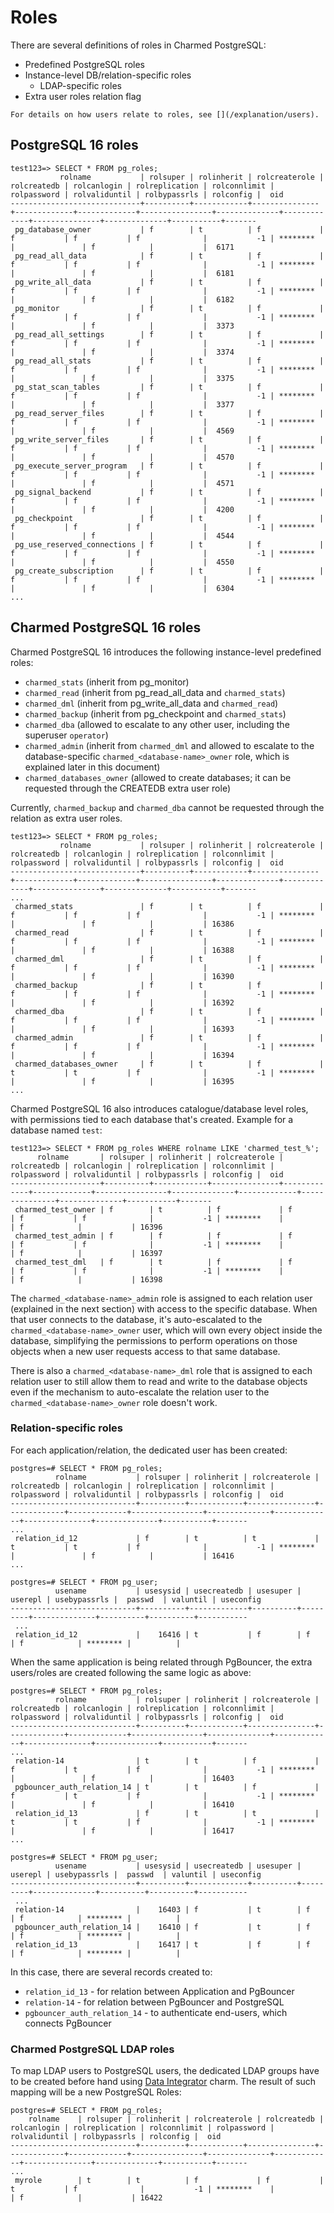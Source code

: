 # Roles

There are several definitions of roles in Charmed PostgreSQL:
* Predefined PostgreSQL roles
* Instance-level DB/relation-specific roles
  *  LDAP-specific roles 
* Extra user roles relation flag

```{seealso}
For details on how users relate to roles, see [](/explanation/users).
```

## PostgreSQL 16 roles

```text
test123=> SELECT * FROM pg_roles;
           rolname           | rolsuper | rolinherit | rolcreaterole | rolcreatedb | rolcanlogin | rolreplication | rolconnlimit | rolpassword | rolvaliduntil | rolbypassrls | rolconfig |  oid
-----------------------------+----------+------------+---------------+-------------+-------------+----------------+--------------+-------------+---------------+--------------+-----------+-------
 pg_database_owner           | f        | t          | f             | f           | f           | f              |           -1 | ********    |               | f            |           |  6171
 pg_read_all_data            | f        | t          | f             | f           | f           | f              |           -1 | ********    |               | f            |           |  6181
 pg_write_all_data           | f        | t          | f             | f           | f           | f              |           -1 | ********    |               | f            |           |  6182
 pg_monitor                  | f        | t          | f             | f           | f           | f              |           -1 | ********    |               | f            |           |  3373
 pg_read_all_settings        | f        | t          | f             | f           | f           | f              |           -1 | ********    |               | f            |           |  3374
 pg_read_all_stats           | f        | t          | f             | f           | f           | f              |           -1 | ********    |               | f            |           |  3375
 pg_stat_scan_tables         | f        | t          | f             | f           | f           | f              |           -1 | ********    |               | f            |           |  3377
 pg_read_server_files        | f        | t          | f             | f           | f           | f              |           -1 | ********    |               | f            |           |  4569
 pg_write_server_files       | f        | t          | f             | f           | f           | f              |           -1 | ********    |               | f            |           |  4570
 pg_execute_server_program   | f        | t          | f             | f           | f           | f              |           -1 | ********    |               | f            |           |  4571
 pg_signal_backend           | f        | t          | f             | f           | f           | f              |           -1 | ********    |               | f            |           |  4200
 pg_checkpoint               | f        | t          | f             | f           | f           | f              |           -1 | ********    |               | f            |           |  4544
 pg_use_reserved_connections | f        | t          | f             | f           | f           | f              |           -1 | ********    |               | f            |           |  4550
 pg_create_subscription      | f        | t          | f             | f           | f           | f              |           -1 | ********    |               | f            |           |  6304
...
```

## Charmed PostgreSQL 16 roles

Charmed PostgreSQL 16 introduces the following instance-level predefined roles:

* `charmed_stats` (inherit from pg_monitor)
* `charmed_read` (inherit from pg_read_all_data and `charmed_stats`)
* `charmed_dml` (inherit from pg_write_all_data and `charmed_read`)
* `charmed_backup` (inherit from pg_checkpoint and `charmed_stats`)
* `charmed_dba` (allowed to escalate to any other user, including the superuser `operator`)
* `charmed_admin` (inherit from `charmed_dml` and allowed to escalate to the database-specific `charmed_<database-name>_owner` role, which is explained later in this document)
* `charmed_databases_owner` (allowed to create databases; it can be requested through the CREATEDB extra user role)

Currently, `charmed_backup` and `charmed_dba` cannot be requested through the relation as extra user roles.

```text
test123=> SELECT * FROM pg_roles;
           rolname           | rolsuper | rolinherit | rolcreaterole | rolcreatedb | rolcanlogin | rolreplication | rolconnlimit | rolpassword | rolvaliduntil | rolbypassrls | rolconfig |  oid
-----------------------------+----------+------------+---------------+-------------+-------------+----------------+--------------+-------------+---------------+--------------+-----------+-------
...
 charmed_stats               | f        | t          | f             | f           | f           | f              |           -1 | ********    |               | f            |           | 16386
 charmed_read                | f        | t          | f             | f           | f           | f              |           -1 | ********    |               | f            |           | 16388
 charmed_dml                 | f        | t          | f             | f           | f           | f              |           -1 | ********    |               | f            |           | 16390
 charmed_backup              | f        | t          | f             | f           | f           | f              |           -1 | ********    |               | f            |           | 16392
 charmed_dba                 | f        | t          | f             | f           | f           | f              |           -1 | ********    |               | f            |           | 16393
 charmed_admin               | f        | t          | f             | f           | f           | f              |           -1 | ********    |               | f            |           | 16394
 charmed_databases_owner     | f        | t          | f             | t           | t           | f              |           -1 | ********    |               | f            |           | 16395
...
```

Charmed PostgreSQL 16 also introduces catalogue/database level roles, with permissions tied to each database that's created. Example for a database named `test`:

```text
test123=> SELECT * FROM pg_roles WHERE rolname LIKE 'charmed_test_%';
      rolname       | rolsuper | rolinherit | rolcreaterole | rolcreatedb | rolcanlogin | rolreplication | rolconnlimit | rolpassword | rolvaliduntil | rolbypassrls | rolconfig |  oid
--------------------+----------+------------+---------------+-------------+-------------+----------------+--------------+-------------+---------------+--------------+-----------+-------
 charmed_test_owner | f        | t          | f             | f           | f           | f              |           -1 | ********    |               | f            |           | 16396
 charmed_test_admin | f        | f          | f             | f           | f           | f              |           -1 | ********    |               | f            |           | 16397
 charmed_test_dml   | f        | t          | f             | f           | f           | f              |           -1 | ********    |               | f            |           | 16398
```

The `charmed_<database-name>_admin` role is assigned to each relation user (explained in the next section) with access to the specific database. When that user connects to the database, it's auto-escalated to the `charmed_<database-name>_owner` user, which will own every object inside the database, simplifying the permissions to perform operations on those objects when a new user requests access to that same database.

There is also a `charmed_<database-name>_dml` role that is assigned to each relation user to still allow them to read and write to the database objects even if the mechanism to auto-escalate the relation user to the `charmed_<database-name>_owner` role doesn't work.

### Relation-specific roles

For each application/relation, the dedicated user has been created:

```text
postgres=# SELECT * FROM pg_roles;
          rolname           | rolsuper | rolinherit | rolcreaterole | rolcreatedb | rolcanlogin | rolreplication | rolconnlimit | rolpassword | rolvaliduntil | rolbypassrls | rolconfig |  oid
----------------------------+----------+------------+---------------+-------------+-------------+----------------+--------------+-------------+---------------+--------------+-----------+-------
...
 relation_id_12             | f        | t          | t             | t           | t           | f              |           -1 | ********    |               | f            |           | 16416
...

postgres=# SELECT * FROM pg_user;
          usename           | usesysid | usecreatedb | usesuper | userepl | usebypassrls |  passwd  | valuntil | useconfig
----------------------------+----------+-------------+----------+---------+--------------+----------+----------+-----------
 ...
 relation_id_12             |    16416 | t           | f        | f       | f            | ******** |          |
```

When the same application is being related through PgBouncer, the extra users/roles are created following the same logic as above:

```text
postgres=# SELECT * FROM pg_roles;
          rolname           | rolsuper | rolinherit | rolcreaterole | rolcreatedb | rolcanlogin | rolreplication | rolconnlimit | rolpassword | rolvaliduntil | rolbypassrls | rolconfig |  oid
----------------------------+----------+------------+---------------+-------------+-------------+----------------+--------------+-------------+---------------+--------------+-----------+-------
...
 relation-14                | t        | t          | f             | f           | t           | f              |           -1 | ********    |               | f            |           | 16403
 pgbouncer_auth_relation_14 | t        | t          | f             | f           | t           | f              |           -1 | ********    |               | f            |           | 16410
 relation_id_13             | f        | t          | t             | t           | t           | f              |           -1 | ********    |               | f            |           | 16417
...

postgres=# SELECT * FROM pg_user;
          usename           | usesysid | usecreatedb | usesuper | userepl | usebypassrls |  passwd  | valuntil | useconfig
----------------------------+----------+-------------+----------+---------+--------------+----------+----------+-----------
 ...
 relation-14                |    16403 | f           | t        | f       | f            | ******** |          |
 pgbouncer_auth_relation_14 |    16410 | f           | t        | f       | f            | ******** |          |
 relation_id_13             |    16417 | t           | f        | f       | f            | ******** |          |
```

In this case, there are  several records created to:
 * `relation_id_13` - for relation between Application and PgBouncer
 * `relation-14` - for relation between PgBouncer and PostgreSQL
 * `pgbouncer_auth_relation_14` - to authenticate end-users, which connects PgBouncer

### Charmed PostgreSQL LDAP roles

To map LDAP users to PostgreSQL users, the dedicated LDAP groups have to be created before hand using [Data Integrator](https://charmhub.io/data-integrator) charm.
The result of such mapping will be a new PostgreSQL Roles:

```text
postgres=# SELECT * FROM pg_roles;
    rolname    | rolsuper | rolinherit | rolcreaterole | rolcreatedb | rolcanlogin | rolreplication | rolconnlimit | rolpassword | rolvaliduntil | rolbypassrls | rolconfig |  oid
----------------------------+----------+------------+---------------+-------------+-------------+----------------+--------------+-------------+---------------+--------------+-----------+-------
...
 myrole        | t        | t          | f             | f           | t           | f              |           -1 | ********    |               | f            |           | 16422
```
